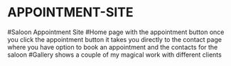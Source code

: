 # APPOINTMENT-SITE
#Saloon Appointment Site
#Home page 
with the appointment button once you click the appointment button it takes you directly to the contact page where you have option to book an appointment and the contacts for the saloon
#Gallery
shows a couple of my magical work with different clients
